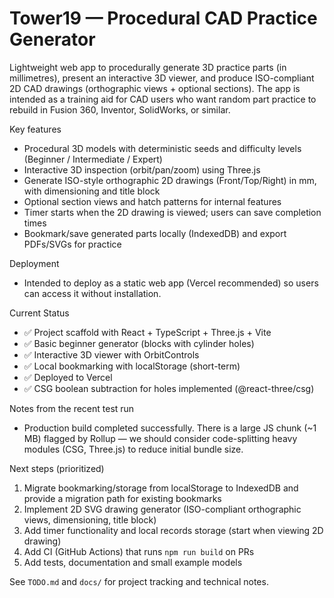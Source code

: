 # Tower19 — Procedural CAD Practice Generator

Lightweight web app to procedurally generate 3D practice parts (in millimetres), present an interactive 3D viewer, and produce ISO-compliant 2D CAD drawings (orthographic views + optional sections). The app is intended as a training aid for CAD users who want random part practice to rebuild in Fusion 360, Inventor, SolidWorks, or similar.

Key features
- Procedural 3D models with deterministic seeds and difficulty levels (Beginner / Intermediate / Expert)
- Interactive 3D inspection (orbit/pan/zoom) using Three.js
- Generate ISO-style orthographic 2D drawings (Front/Top/Right) in mm, with dimensioning and title block
- Optional section views and hatch patterns for internal features
- Timer starts when the 2D drawing is viewed; users can save completion times
- Bookmark/save generated parts locally (IndexedDB) and export PDFs/SVGs for practice

Deployment
- Intended to deploy as a static web app (Vercel recommended) so users can access it without installation.

Current Status
- ✅ Project scaffold with React + TypeScript + Three.js + Vite
- ✅ Basic beginner generator (blocks with cylinder holes)
- ✅ Interactive 3D viewer with OrbitControls
- ✅ Local bookmarking with localStorage (short-term)
- ✅ Deployed to Vercel
- ✅ CSG boolean subtraction for holes implemented (@react-three/csg)

Notes from the recent test run
- Production build completed successfully. There is a large JS chunk (~1 MB) flagged by Rollup — we should consider code-splitting heavy modules (CSG, Three.js) to reduce initial bundle size.

Next steps (prioritized)
1. Migrate bookmarking/storage from localStorage to IndexedDB and provide a migration path for existing bookmarks
2. Implement 2D SVG drawing generator (ISO-compliant orthographic views, dimensioning, title block)
3. Add timer functionality and local records storage (start when viewing 2D drawing)
4. Add CI (GitHub Actions) that runs `npm run build` on PRs
5. Add tests, documentation and small example models

See `TODO.md` and `docs/` for project tracking and technical notes.
